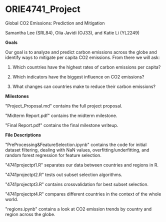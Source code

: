 # ORIE4741_Project

Global CO2 Emissions: Prediction and Mitigation

Samantha Lee (SRL84), Olia Javidi (OJ33), and Katie Li (YL2249)

**Goals**

Our goal is to analyze and predict carbon emissions across the globe and identify ways to mitigate per capita CO2 emissions. From there we will ask:

1) Which countries have the highest rates of carbon emissions per capita?

2) Which indicators have the biggest influence on CO2 emissions?

3) What changes can countries make to reduce their carbon emissions?

**Milestones**

"Project_Proposal.md" contains the full project proposal.

"Midterm Report.pdf" contains the midterm milestone.

"Final Report.pdf" contains the final milestone writeup.

**File Descriptions**

"PreProcessing&FeatureSelection.ipynb" contains the code for initial dataset filtering, dealing with NaN values, overfitting/underfitting, and random forest regression for feature selection.

"4741projectpt1.R" separates our data between countries and regions in R.

"4741projectpt2.R" tests out subset selection algorithms.

"4741projectpt3.R" contains crossvalidation for best subset selection.

"4741projectpt4.R" compares different countries in the context of the whole world.

"regions.ipynb" contains a look at CO2 emission trends by country and region across the globe.
